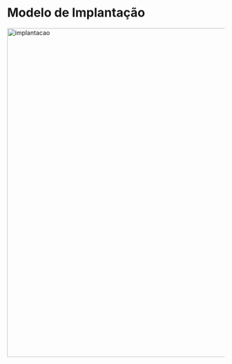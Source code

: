 # Modelo de Implantação

<img width="1632" height="762" alt="implantacao" src="https://github.com/user-attachments/assets/8bbb6270-7b35-46ab-b960-8988a7b3ae28" />
